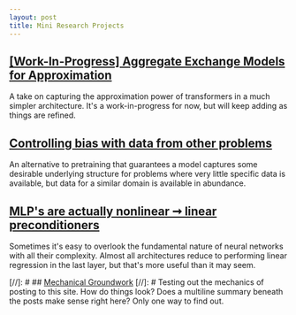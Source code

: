 ```yaml
---
layout: post
title: Mini Research Projects
---
```



## [[Work-In-Progress] Aggregate Exchange Models for Approximation](https://tchlux.github.io/blog/2022-02_aggregate-exchange-model/)

A take on capturing the approximation power of transformers in a much simpler architecture. It's a work-in-progress for now, but will keep adding as things are refined.


## [Controlling bias with data from other problems](https://tchlux.github.io/blog/2022-02_smoothing-with-artificial-data/)

An alternative to pretraining that guarantees a model captures some desirable underlying structure for problems where very little specific data is available, but data for a similar domain is available in abundance.


## [MLP's are actually nonlinear ➞ linear preconditioners](https://github.com/tchlux.github.io/blog/2021-10_mlp_nonlinear_linear_preconditioner/)

Sometimes it's easy to overlook the fundamental nature of neural networks with all their complexity. Almost all architectures reduce to performing linear regression in the last layer, but that's more useful than it may seem.


[//]: # ## [Mechanical Groundwork](https://tchlux.github.io/blog/2022-02_getting_started/)
[//]: # Testing out the mechanics of posting to this site. How do things look? Does a multiline summary beneath the posts make sense right here? Only one way to find out.

